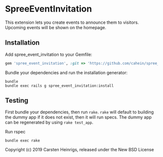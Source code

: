 SpreeEventInvitation
====================

This extension lets you create events to announce them to visitors. Upcoming events will be shown on the homepage.

Installation
------------

Add spree_event_invitation to your Gemfile:

```ruby
gem 'spree_event_invitation', :git => 'https://github.com/cahein/spree_event_invitation', :branch => "master"
```

Bundle your dependencies and run the installation generator:

```shell
bundle
bundle exec rails g spree_event_invitation:install
```

Testing
-------

First bundle your dependencies, then run `rake`. `rake` will default to building the dummy app if it does not exist, then it will run specs. The dummy app can be regenerated by using `rake test_app`.

Run rspec

```shell
bundle exec rake
```


Copyright (c) 2019 Carsten Heinrigs, released under the New BSD License
